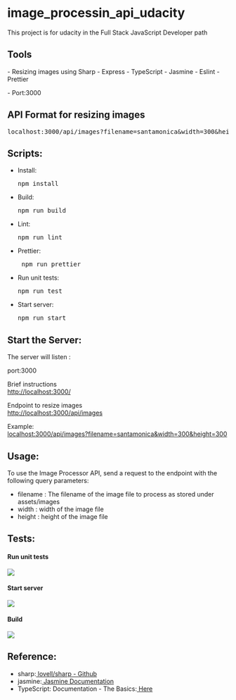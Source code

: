 # image_processin_api_udacity
This project is for udacity in the Full Stack JavaScript Developer path


<h2>Tools</h2>
- Resizing images using Sharp
- Express
- TypeScript
- Jasmine 
- Eslint
- Prettier

<br>
<p>- Port:3000</p>

<h2>API Format for resizing images </h2>
<pre>localhost:3000/api/images?filename=santamonica&width=300&height=300</pre>


<h2>Scripts:</h2>

<ul>
  <li>Install:<pre>npm install</pre> </li>
  <li>Build:<pre>npm run build</pre>  </li>
  <li>Lint:<pre>npm run lint</pre>  </li>
  <li>Prettier:<pre> npm run prettier</pre> </li>
  <li>Run unit tests:<pre>npm run test</pre>  </li>
  <li>Start server:<pre>npm run start</pre>  </li>
</ul>

<h2>Start the Server:</h2>
<bold>The server will listen :<bold>
  
  <p> port:3000</p> 
    <p>Brief instructions <br>
      <a href='http://localhost:3000/'>http://localhost:3000/</a></p> 
  <p>
Endpoint to resize images <br>
          <a href='http://localhost:3000/api/images'>http://localhost:3000/api/images</a></p> 
  
  <p>Example:<br>
            <a href='http://localhost:3000/api/images?filename=santamonica&width=300&height=300'>localhost:3000/api/images?filename=santamonica&width=300&height=300</a></p> 



<h2>Usage:</h2>

<p>
To use the Image Processor API, send a request to the endpoint with the following query parameters:
<ul>
<li>filename : The filename of the image file to process as stored under assets/images</li>
<li>width : width of the image file </li>
<li>height : height of the image file</li>
</p>

</ul>

<h2>Tests:</h2>
<h4>Run unit tests</h4>
<img src='https://user-images.githubusercontent.com/75043063/194338818-c0a0442e-51f6-46a8-9388-5e65d4027089.png'></img>

<h4>Start server</h4>
<img src='https://user-images.githubusercontent.com/75043063/194339161-d491633b-be80-4934-a470-b8183c395fe3.png'></img>

<h4>Build</h4>
<img src='https://user-images.githubusercontent.com/75043063/194339868-309239f8-8220-40e1-8283-34cbeb9902e1.png'></img>

<h2>Reference:</h2>
<ul>
  <li>sharp:<a href='https://github.com/lovell/sharp'> lovell/sharp - Github </a> </li>
  <li>jasmine:<a href='https://jasmine.github.io/'> Jasmine Documentation </a>  </li>
  <li>TypeScript: Documentation - The Basics:<a href='https://www.typescriptlang.org/docs/handbook/2/basic-types.html'> Here </a>  </li>

</ul>




